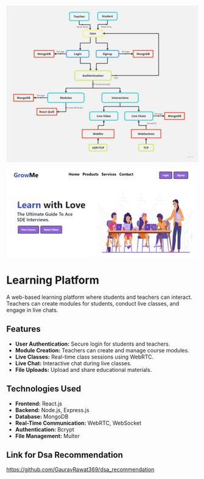 ![Project Structure](LearningPlatform.jpg)

![Project Home page](learninig_platform_home.png)

# Learning Platform

A web-based learning platform where students and teachers can interact. Teachers can create modules for students, conduct live classes, and engage in live chats.

## Features

- **User Authentication:** Secure login for students and teachers.
- **Module Creation:** Teachers can create and manage course modules.
- **Live Classes:** Real-time class sessions using WebRTC.
- **Live Chat:** Interactive chat during live classes.
- **File Uploads:** Upload and share educational materials.

## Technologies Used

- **Frontend:** React.js
- **Backend:** Node.js, Express.js
- **Database:** MongoDB
- **Real-Time Communication:** WebRTC, WebSocket
- **Authentication:** Bcrypt
- **File Management:** Multer
## Link for Dsa Recommendation 
https://github.com/GauravRawat369/dsa_recommendation



